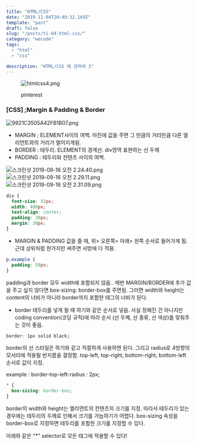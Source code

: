 ```yaml
---
title: "HTML/CSS"
date: "2019-11-04T20:40:32.169Z"
template: "post"
draft: false
slug: "/posts/ti-04-html-css/"
category: "wecode"
tags:
  - "html"
  - "css"

description: "HTML/CSS 에 관하여 3"
---
```


<figure>

![htmlcss4.png](https://images.velog.io/post-images/hyksmine/802b4680-17e9-11ea-aaec-fb1399513b37/htmlcss4.png)

<figcaption> pinterest </figcaption>
</figure>

### [CSS] ;Margin & Padding & Border

![9921C3505A42FB1B07.png](https://images.velog.io/post-images/hyksmine/202e99e0-d7dd-11e9-a0ed-3192506e0179/9921C3505A42FB1B07.png)

- MARGIN ; ELEMENT사이의 여백. 마진에 값을 주면 그 만큼의 거리만큼 다른 엘리먼트와의 거리가 멀어지게됨.
- BORDER : 테두리. ELEMENT의 경계선. div영역 표현하는 선 두께
- PADDING : 테두리와 컨텐츠 사이의 여백.

<margin>![스크린샷 2019-09-16 오전 2.24.40.png](https://images.velog.io/post-images/hyksmine/c1219aa0-d7dd-11e9-85c6-317728e92579/-2019-09-16-2.24.40.png)
<border>
![스크린샷 2019-09-16 오전 2.29.11.png](https://images.velog.io/post-images/hyksmine/814560f0-d7de-11e9-85c6-317728e92579/-2019-09-16-2.29.11.png)
<padding>
![스크린샷 2019-09-16 오전 2.31.09.png](https://images.velog.io/post-images/hyksmine/b2488740-d7de-11e9-9201-6d5494fc0eeb/-2019-09-16-2.31.09.png)

```css
div {
  font-size: 32px;
  width: 400px;
  text-align: center;
  padding: 30px;
  margin: 30px;
}
```

- MARGIN & PADDING
  값을 줄 때, 위> 오른쪽> 아래> 왼쪽 순서로 들어가게 됨. 근데 상위처럼 한가지만 써주면 사방에 다 적용.

```css
p.example {
  padding: 50px;
}
```

padding과 border 모두 width에 포함되지 않음.. 매번 MARGIN/BORDER에 추가 값을 주고 싶지 않다면
box-sizing: border-box를 주면됨. 그러면 width와 height는 content의 너비가 아니라 border까지 포함한 태그의 너비가 된다.

- border
  테두리를 넣게 될 때 하기와 같은 순서로 넣음. 사실 정해진 건 아니지만 coding convention(코딩 규칙)에 따라 순서 (선 두꼐, 선 종류, 선 색상)를 맞춰주는 것이 좋음.

```css
border: 1px solid black;
```

border의 선 스타일은 하기와 같고 적절하게 사용하면 된다.
그리고 radius로 4방향의 모서리에 적용될 반지름을 결정함.
top-left, top-right, bottom-right, bottom-left 순서로 값이 지정.

example : border-top-left-radius : 2px;

```css
* {
  box-sizing: border-box;
}
```

border의 width와 height는 엘리먼트의 컨텐츠의 크기를 지정.
따라서 테두리가 있는 경우에는 테두리의 두께로 인해서 크기를 가늠하기가 어렵다.
box-sizing 속성을 border-box로 지정하면 테두리를 포함한 크기를 지정할 수 있다.

아래와 같은 "\*" selector로 모든 태그에 적용할 수 있다!
